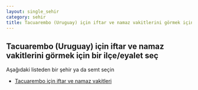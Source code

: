 ```yaml
---
layout: single_sehir
category: sehir
title: Tacuarembo (Uruguay) için iftar ve namaz vakitlerini görmek için bir ilçe/eyalet seç
---
```



## Tacuarembo (Uruguay) için iftar ve namaz vakitlerini görmek için bir ilçe/eyalet seç

Aşağıdaki listeden bir şehir ya da semt seçin


* [Tacuarembo için iftar ve namaz vakitleri](/iftar.html?sehir=Tacuarembo&ulke=Uruguay&state=Tacuarembo)
